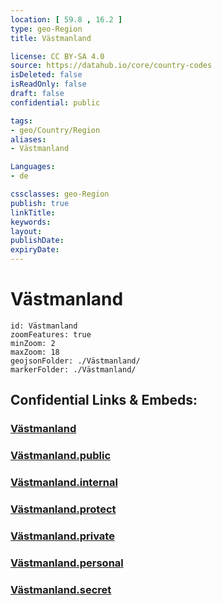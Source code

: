 ```yaml
---
location: [ 59.8 , 16.2 ] 
type: geo-Region
title: Västmanland

license: CC BY-SA 4.0
source: https://datahub.io/core/country-codes
isDeleted: false
isReadOnly: false
draft: false
confidential: public

tags:
- geo/Country/Region
aliases:
- Västmanland

Languages:
- de

cssclasses: geo-Region
publish: true
linkTitle: 
keywords: 
layout: 
publishDate: 
expiryDate: 
---
```


# Västmanland

```leaflet
id: Västmanland
zoomFeatures: true 
minZoom: 2 
maxZoom: 18
geojsonFolder: ./Västmanland/
markerFolder: ./Västmanland/
```


## Confidential Links & Embeds: 

### [Västmanland](/_Standards/Earth/Continent/Europe/Europe~North/Sweden/Provinces~Sweden/Västmanland.md) 

### [Västmanland.public](/_public/Earth/Continent/Europe/Europe~North/Sweden/Provinces~Sweden/Västmanland.public.md) 

### [Västmanland.internal](/_internal/Earth/Continent/Europe/Europe~North/Sweden/Provinces~Sweden/Västmanland.internal.md) 

### [Västmanland.protect](/_protect/Earth/Continent/Europe/Europe~North/Sweden/Provinces~Sweden/Västmanland.protect.md) 

### [Västmanland.private](/_private/Earth/Continent/Europe/Europe~North/Sweden/Provinces~Sweden/Västmanland.private.md) 

### [Västmanland.personal](/_personal/Earth/Continent/Europe/Europe~North/Sweden/Provinces~Sweden/Västmanland.personal.md) 

### [Västmanland.secret](/_secret/Earth/Continent/Europe/Europe~North/Sweden/Provinces~Sweden/Västmanland.secret.md)

